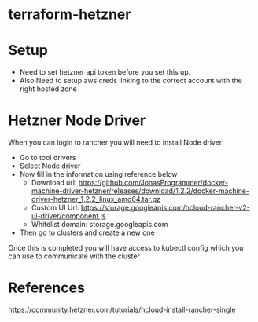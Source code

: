 # terraform-hetzner

# Setup

* Need to set hetzner api token before you set this up.
* Also Need to setup aws creds linking to the correct account with the right hosted zone


# Hetzner Node Driver

When you can login to rancher you will need to install Node driver:

* Go to tool drivers
* Select Node driver
* Now fill in the information using reference below
  * Download url: https://github.com/JonasProgrammer/docker-machine-driver-hetzner/releases/download/1.2.2/docker-machine-driver-hetzner_1.2.2_linux_amd64.tar.gz
  * Custom UI Url: https://storage.googleapis.com/hcloud-rancher-v2-ui-driver/component.js
  * Whitelist domain: storage.googleapis.com
* Then go to clusters and create a new one

Once this is completed you will have access to kubectl config which you can use to communicate with the cluster


# References

https://community.hetzner.com/tutorials/hcloud-install-rancher-single

